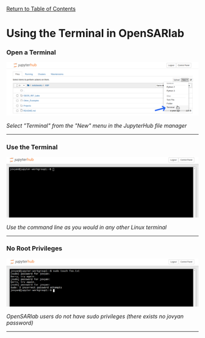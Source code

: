 [Return to Table of Contents](../user.md)

# Using the Terminal in OpenSARlab

### Open a Terminal
![Opening a terminal with the "New" menu in the JupyterHub GUI file manager.](../assets/open_terminal.png)

*Select "Terminal" from the "New" menu in the JupyterHub file manager*

---
 
### Use the Terminal
![An open terminal window.](../assets/terminal.png)

*Use the command line as you would in any other Linux terminal*

---
 
### No Root Privileges
![An open terminal window with unsuccessful attempt to use sudo.](../assets/no_sudo.png)

*OpenSARlab users do not have sudo privileges (there exists no jovyan password)*

---